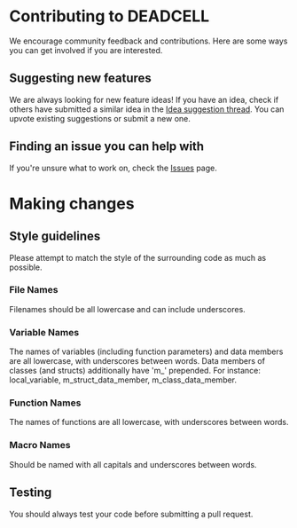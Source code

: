 # Contributing to DEADCELL
We encourage community feedback and contributions. Here are some ways you can get involved if you are interested.

## Suggesting new features
We are always looking for new feature ideas! If you have an idea, check if others have submitted a similar idea in the [Idea suggestion thread](https://github.com/EternityX/DEADCELL-CSGO/issues/4). You can upvote existing suggestions or submit a new one.

## Finding an issue you can help with
If you're unsure what to work on, check the [Issues](https://github.com/EternityX/DEADCELL-CSGO/issues) page.

# Making changes

## Style guidelines
Please attempt to match the style of the surrounding code as much as possible.

### File Names
Filenames should be all lowercase and can include underscores.

### Variable Names
The names of variables (including function parameters) and data members are all lowercase, with underscores between words. Data members of classes (and structs) additionally have 'm_' prepended. For instance: local_variable, m_struct_data_member, m_class_data_member.

### Function Names
The names of functions are all lowercase, with underscores between words.

### Macro Names
Should be named with all capitals and underscores between words.

## Testing
You should always test your code before submitting a pull request.
